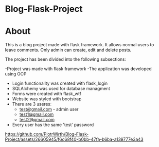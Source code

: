 # Blog-Flask-Project

# About

This is a blog project made with flask framework. It allows normal users to leave comments. Only admin can create, edit and delete posts.

The project has been divided into the following subsections:

-Project was made with flask framework
-The application was developed using OOP
- Login functionality was created with flask_login
- SQLAlchemy was used for database managment
- Forms were created with flask_wtf
- Website was styled with bootstrap
- There are 3 useres:
  - test@gmail.com - admin user
  - test1@gmail.com
  - test2@gmail.com
- Every user has the same 'test' password

https://github.com/PiotrWirth/Blog-Flask-Project/assets/26605945/f6c68f40-b0bb-47fa-b6ba-a139777e3a43

